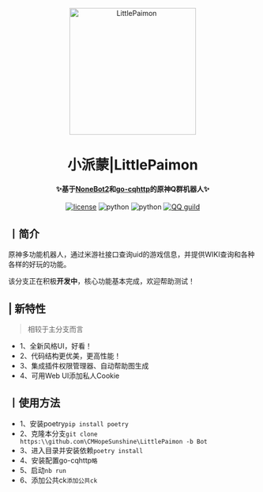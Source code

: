 <p align="center" >
  <a href="https://github.com/CMHopeSunshine/LittlePaimon/tree/nonebot2"><img src="http://static.cherishmoon.fun/LittlePaimon/readme/logo.png" width="256" height="256" alt="LittlePaimon"></a>
</p>
<h1 align="center">小派蒙|LittlePaimon</h1>
<h4 align="center">✨基于<a href="https://github.com/nonebot/nonebot2" target="_blank">NoneBot2</a>和<a href="https://github.com/Mrs4s/go-cqhttp" target="_blank">go-cqhttp</a>的原神Q群机器人✨</h4>

<p align="center">
    <a href="https://cdn.jsdelivr.net/gh/CMHopeSunshine/LittlePaimon@master/LICENSE"><img src="https://img.shields.io/github/license/CMHopeSunshine/LittlePaimon" alt="license"></a>
    <img src="https://img.shields.io/badge/Python-3.8+-yellow" alt="python">
    <img src="https://img.shields.io/badge/Nonebot-2.0.0b4-green" alt="python">
    <a href="https://qun.qq.com/qqweb/qunpro/share?_wv=3&_wwv=128&inviteCode=MmWrI&from=246610&biz=ka"><img src="https://img.shields.io/badge/QQ频道交流-尘世闲游-blue?style=flat-square" alt="QQ guild"></a>
</p>

## 丨简介

原神多功能机器人，通过米游社接口查询uid的游戏信息，并提供WIKI查询和各种各样的好玩的功能。

该分支正在积极**开发中**，核心功能基本完成，欢迎帮助测试！

## | 新特性
> 相较于主分支而言
- 1、全新风格UI，好看！
- 2、代码结构更优美，更高性能！
- 3、集成插件权限管理器、自动帮助图生成
- 4、可用Web UI添加私人Cookie

## 丨使用方法

- 1、安装poetry`pip install poetry`
- 2、克隆本分支`git clone https:\\github.com\CMHopeSunshine\LittlePaimon -b Bot`
- 3、进入目录并安装依赖`poetry install`
- 4、安装配置go-cqhttp`略`
- 5、启动`nb run`
- 6、添加公共ck`添加公共ck`